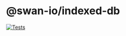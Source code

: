 # @swan-io/indexed-db

[![Tests](https://github.com/swan-io/indexed-db/actions/workflows/test.yml/badge.svg)](https://github.com/swan-io/indexed-db/actions/workflows/test.yml)
